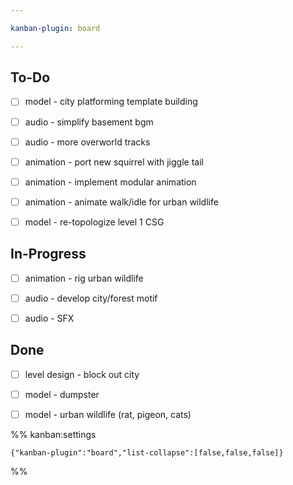 ```yaml
---

kanban-plugin: board

---
```


## To-Do

- [ ] model - city platforming template building
- [ ] audio - simplify basement bgm
- [ ] audio - more overworld tracks
- [ ] animation - port new squirrel with jiggle tail
- [ ] animation - implement modular animation
- [ ] animation - animate walk/idle for urban wildlife
- [ ] model - re-topologize level 1 CSG


## In-Progress

- [ ] animation - rig urban wildlife
- [ ] audio - develop city/forest motif
- [ ] audio - SFX


## Done

- [ ] level design - block out city
- [ ] model - dumpster
- [ ] model - urban wildlife (rat, pigeon, cats)




%% kanban:settings
```
{"kanban-plugin":"board","list-collapse":[false,false,false]}
```
%%